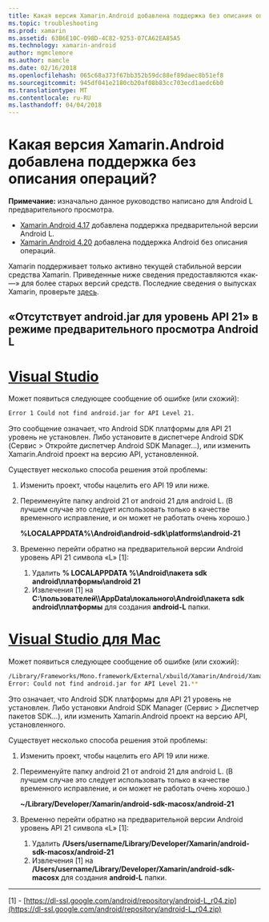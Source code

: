 ```yaml
---
title: Какая версия Xamarin.Android добавлена поддержка без описания операций?
ms.topic: troubleshooting
ms.prod: xamarin
ms.assetid: 63B6E10C-098D-4C82-9253-07CA62EA85A5
ms.technology: xamarin-android
author: mgmclemore
ms.author: mamcle
ms.date: 02/16/2018
ms.openlocfilehash: 065c68a373f67bb352b59dc88ef89daec8b51ef8
ms.sourcegitcommit: 945df041e2180cb20af08b83cc703ecd1aedc6b0
ms.translationtype: MT
ms.contentlocale: ru-RU
ms.lasthandoff: 04/04/2018
---
```

# <a name="what-version-of-xamarinandroid-added-lollipop-support"></a>Какая версия Xamarin.Android добавлена поддержка без описания операций?

**Примечание:** изначально данное руководство написано для Android L предварительного просмотра.

-   [Xamarin.Android 4.17](https://developer.xamarin.com/releases/android/xamarin.android_4/xamarin.android_4.17/) добавлена поддержка предварительной версии Android L.
-   [Xamarin.Android 4.20](https://developer.xamarin.com/releases/android/xamarin.android_4/xamarin.android_4.20/) добавлена поддержка Android без описания операций.

Xamarin поддерживает только активно текущей стабильной версии средства Xamarin. Приведенные ниже сведения предоставляются «как-—» для более старых версий средств. Последние сведения о выпусках Xamarin, проверьте [здесь](http://releases.xamarin.com/).

## <a name="missing-androidjar-for-api-level-21-in-android-l-preview"></a>«Отсутствует android.jar для уровень API 21» в режиме предварительного просмотра Android L

# <a name="visual-studiotabvswin"></a>[Visual Studio](#tab/vswin)

Может появиться следующее сообщение об ошибке (или схожий):

```cmd
Error 1 Could not find android.jar for API Level 21.
```

Это сообщение означает, что Android SDK платформы для API 21 уровень не установлен. Либо установите в диспетчере Android SDK (Сервис > Откройте диспетчер Android SDK Manager...), или изменить Xamarin.Android проект на версию API, установленной.

Существует несколько способа решения этой проблемы:

1. Изменить проект, чтобы нацелить его API 19 или ниже.

2. Переименуйте папку android 21 от android 21 для android L. (В лучшем случае это следует использовать только в качестве временного исправление, и он может не работать очень хорошо.)

   **%LOCALAPPDATA%\\Android\\android-sdk\\platforms\\android-21**

3. Временно перейти обратно на предварительной версии Android уровень API 21 символа «L» [1]:

    1.  Удалить **% LOCALAPPDATA %\\Android\\пакета sdk android\\платформы\\android 21** 
    2.  Извлечения [1] на **C:\\пользователей\\<username>\\AppData\\локального\\Android\\пакета sdk android\\платформы** для создания **android-L** папки.

# <a name="visual-studio-for-mactabvsmac"></a>[Visual Studio для Mac](#tab/vsmac)

Может появиться следующее сообщение об ошибке (или схожий):

```bash
/Library/Frameworks/Mono.framework/External/xbuild/Xamarin/Android/Xamarin.Android.Common.targets: 
Error: Could not find android.jar for API Level 21.**
```

Это означает, что Android SDK платформы для API 21 уровень не установлен. Либо установки Android SDK Manager (Сервис > Диспетчер пакетов SDK...), или изменить Xamarin.Android проект на версию API, установленного.

Существует несколько способа решения этой проблемы:

1. Изменить проект, чтобы нацелить его API 19 или ниже.

2. Переименуйте папку android 21 от android 21 для android L. (В лучшем случае это следует использовать только в качестве временного исправление, и он может не работать очень хорошо.)

   **~/Library/Developer/Xamarin/android-sdk-macosx/android-21**

3. Временно перейти обратно на предварительной версии Android уровень API 21 символа «L» [1]:

    1.  Удалить **/Users/username/Library/Developer/Xamarin/android-sdk-macosx/android-21**
    2.  Извлечения [1] на **/Users/username/Library/Developer/Xamarin/android-sdk-macosx** для создания **android-L** папки.

-----


[1] - [https://dl-ssl.google.com/android/repository/android-L_r04.zip](https://dl-ssl.google.com/android/repository/android-L_r04.zip)
